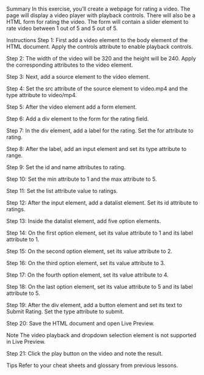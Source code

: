 Summary
In this exercise, you’ll create a webpage for rating a video. The page will display a video player with playback controls. There will also be a HTML form for rating the video. The form will contain a slider element to rate video between 1 out of 5 and 5 out of 5.

Instructions
Step 1: First add a video element to the body element of the HTML document. Apply the controls attribute to enable playback controls.

Step 2: The width of the video will be 320 and the height will be 240. Apply the corresponding attributes to the video element.

Step 3: Next, add a source element to the video element.

Step 4: Set the src attribute of the source element to video.mp4 and the type attribute to video/mp4.

Step 5: After the video element add a form element.

Step 6: Add a div element to the form for the rating field.

Step 7: In the div element, add a label for the rating. Set the for attribute to rating.

Step 8: After the label, add an input element and set its type attribute to range.

Step 9: Set the id and name attributes to rating.

Step 10: Set the min attribute to 1 and the max attribute to 5.

Step 11: Set the list attribute value to ratings.

Step 12: After the input element, add a datalist element. Set its id attribute to ratings.

Step 13: Inside the datalist element, add five option elements.

Step 14: On the first option element, set its value attribute to 1 and its label attribute to 1.

Step 15: On the second option element, set its value attribute to 2.

Step 16: On the third option element, set its value attribute to 3.

Step 17: On the fourth option element, set its value attribute to 4.

Step 18: On the last option element, set its value attribute to 5 and its label attribute to 5.

Step 19: After the div element, add a button element and set its text to Submit Rating. Set the type attribute to submit.

Step 20: Save the HTML document and open Live Preview.

Note The video playback and dropdown selection element is not supported in Live Preview.

Step 21: Click the play button on the video and note the result.

Tips
Refer to your cheat sheets and glossary from previous lessons.
